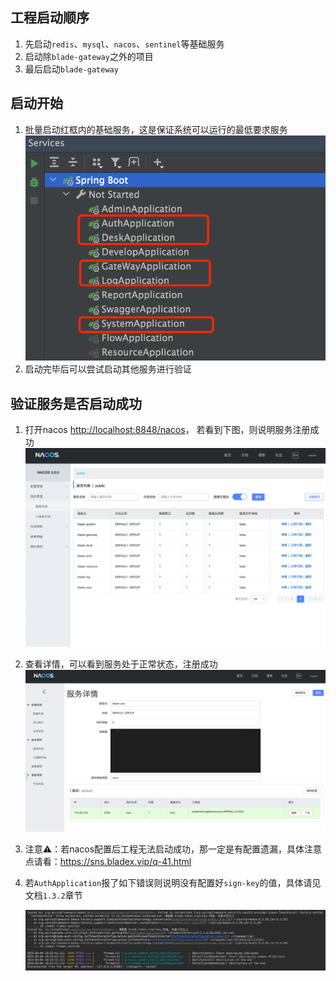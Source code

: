 ## 工程启动顺序
1. 先启动`redis`、`mysql`、`nacos`、`sentinel`等基础服务
2. 启动除`blade-gateway`之外的项目
3. 最后启动`blade-gateway`

## 启动开始
1. 批量启动红框内的基础服务，这是保证系统可以运行的最低要求服务
![image-20230404161739269](../../images/image-20230404161739269.png)
2. 启动完毕后可以尝试启动其他服务进行验证

## 验证服务是否启动成功
1. 打开nacos [http://localhost:8848/nacos](http://localhost:8848/nacos)， 若看到下图，则说明服务注册成功![image-20210324191608797](../../images/image-20210324191608797.png)

2. 查看详情，可以看到服务处于正常状态，注册成功
     ![](../../images/screenshot_1578753596720.png)

3. 注意⚠️：若nacos配置后工程无法启动成功，那一定是有配置遗漏，具体注意点请看：https://sns.bladex.vip/q-41.html

4. 若`AuthApplication`报了如下错误则说明没有配置好`sign-key`的值，具体请见文档`1.3.2`章节

     ![image-20230404162332928](../../images/image-20230404162332928.png)
